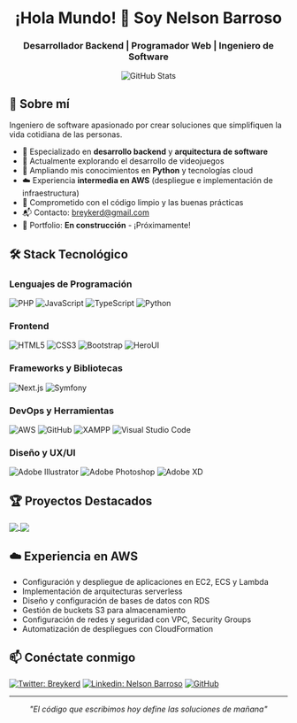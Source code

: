 <h1 align="center">¡Hola Mundo! 👋 Soy Nelson Barroso</h1>

<h3 align="center">Desarrollador Backend | Programador Web | Ingeniero de Software</h3>

<p align="center">
  <img src="https://github-readme-stats.vercel.app/api?username=breykerd&show_icons=true&theme=radical" alt="GitHub Stats" />
</p>

## 💫 Sobre mí

Ingeniero de software apasionado por crear soluciones que simplifiquen la vida cotidiana de las personas.

- 💼 Especializado en **desarrollo backend** y **arquitectura de software**
- 🔭 Actualmente explorando el desarrollo de videojuegos
- 🌱 Ampliando mis conocimientos en **Python** y tecnologías cloud
- ☁️ Experiencia **intermedia en AWS** (despliegue e implementación de infraestructura)
- 🚀 Comprometido con el código limpio y las buenas prácticas
- 📬 Contacto: [breykerd@gmail.com](mailto:breykerd@gmail.com)
- 🔗 Portfolio: **En construcción** - ¡Próximamente!

## 🛠️ Stack Tecnológico

### Lenguajes de Programación
![PHP](https://img.shields.io/badge/PHP-777BB4?style=for-the-badge&logo=php&logoColor=white)
![JavaScript](https://img.shields.io/badge/JavaScript-F7DF1E?style=for-the-badge&logo=javascript&logoColor=black)
![TypeScript](https://img.shields.io/badge/TypeScript-007ACC?style=for-the-badge&logo=typescript&logoColor=white)
![Python](https://img.shields.io/badge/Python-3776AB?style=for-the-badge&logo=python&logoColor=white)

### Frontend
![HTML5](https://img.shields.io/badge/HTML5-E34F26?style=for-the-badge&logo=html5&logoColor=white)
![CSS3](https://img.shields.io/badge/CSS3-1572B6?style=for-the-badge&logo=css3&logoColor=white)
![Bootstrap](https://img.shields.io/badge/bootstrap-%23563D7C.svg?style=for-the-badge&logo=bootstrap&logoColor=white)
![HeroUI](https://img.shields.io/badge/HeroUI-4F46E5?style=for-the-badge&logo=heroicons&logoColor=white)

### Frameworks y Bibliotecas
![Next.js](https://img.shields.io/badge/Next.js-000000?style=for-the-badge&logo=nextdotjs&logoColor=white)
![Symfony](https://img.shields.io/badge/symfony-%23000000.svg?style=for-the-badge&logo=symfony&logoColor=white)

### DevOps y Herramientas
![AWS](https://img.shields.io/badge/AWS-232F3E?style=for-the-badge&logo=amazon-aws&logoColor=white)
![GitHub](https://img.shields.io/badge/github-%23121011.svg?style=for-the-badge&logo=github&logoColor=white)
![XAMPP](https://img.shields.io/badge/XAMPP-F37623?style=for-the-badge&logo=xampp&logoColor=white)
![Visual Studio Code](https://img.shields.io/badge/Visual%20Studio%20Code-0078d7.svg?style=for-the-badge&logo=visual-studio-code&logoColor=white)

### Diseño y UX/UI
![Adobe Illustrator](https://img.shields.io/badge/adobe%20illustrator-%23FF9A00.svg?style=for-the-badge&logo=adobe%20illustrator&logoColor=white)
![Adobe Photoshop](https://img.shields.io/badge/adobe%20photoshop-%2331A8FF.svg?style=for-the-badge&logo=adobe%20photoshop&logoColor=white)
![Adobe XD](https://img.shields.io/badge/Adobe%20XD-470137?style=for-the-badge&logo=Adobe%20XD&logoColor=#FF61F6)

## 🏆 Proyectos Destacados

<a href="https://github.com/breykerd/proyecto-ejemplo">
  <img align="center" src="https://github-readme-stats.vercel.app/api/pin/?username=breykerd&repo=NOMBRE-REPOSITORIO&theme=radical" />
</a>
<a href="https://github.com/breykerd/otro-proyecto">
  <img align="center" src="https://github-readme-stats.vercel.app/api/pin/?username=breykerd&repo=NOMBRE-REPOSITORIO&theme=radical" />
</a>

## ☁️ Experiencia en AWS

- Configuración y despliegue de aplicaciones en EC2, ECS y Lambda
- Implementación de arquitecturas serverless
- Diseño y configuración de bases de datos con RDS
- Gestión de buckets S3 para almacenamiento
- Configuración de redes y seguridad con VPC, Security Groups
- Automatización de despliegues con CloudFormation

## 📫 Conéctate conmigo

[![Twitter: Breykerd](https://img.shields.io/badge/@breykerdnelson-1DA1F2?style=for-the-badge&logo=twitter&logoColor=white)](https://twitter.com/breykerdnelson)
[![Linkedin: Nelson Barroso](https://img.shields.io/badge/nelson%20Barroso-0077B5?style=for-the-badge&logo=linkedin&logoColor=white)](https://www.linkedin.com/in/nelson-barroso/)
[![GitHub](https://img.shields.io/badge/breykerd-%23121011.svg?style=for-the-badge&logo=github&logoColor=white)](https://github.com/breykerd)

---

<p align="center">
  <i>"El código que escribimos hoy define las soluciones de mañana"</i>
</p>



